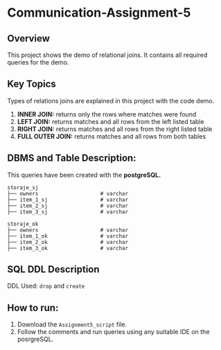 # Communication-Assignment-5

## Overview
This project shows the demo of relational joins. It contains all required queries for the demo.

## Key Topics
Types of relations joins are explained in this project with the code demo.

1. **INNER JOIN:** returns only the rows where matches were found </br>
2. **LEFT JOIN:**	returns matches and all rows from the left listed table </br>
3. **RIGHT JOIN:**	returns matches and all rows from the right listed table </br>
4. **FULL OUTER JOIN:**	returns matches and all rows from both tables </br>

## DBMS and Table Description:
This queries have been created with the **postgreSQL.**

```
storaje_sj
├── owners                    # varchar
├── item_1_sj                 # varchar
├── item_2_sj                 # varchar
├── item_3_sj                 # varchar
```

```
storaje_ok
├── owners                    # varchar
├── item_1_ok                 # varchar
├── item_2_ok                 # varchar
├── item_3_ok                 # varchar
```

## SQL DDL Description
DDL Used: `drop` and `create`

## How to run:
1. Download the `Assignment5_script` file.
2. Follow the comments and run queries using any suitable IDE on the posrgreSQL.

